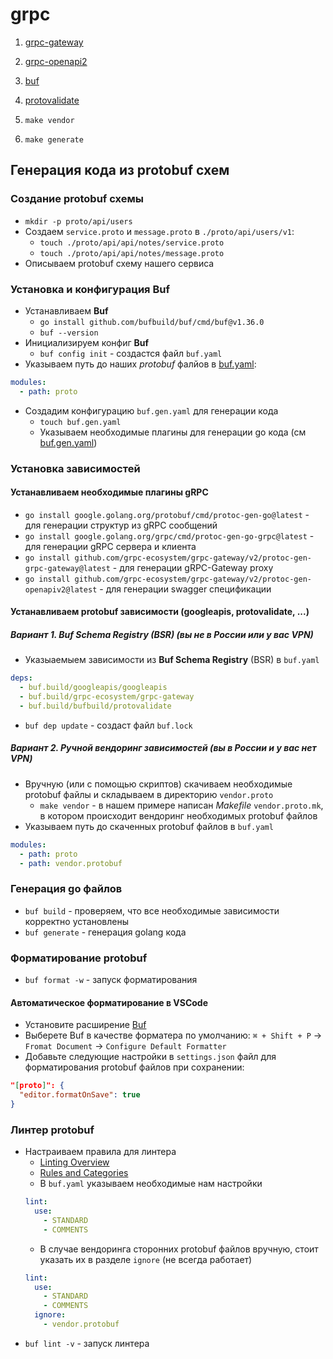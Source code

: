 # grpc

1. [grpc-gateway](https://github.com/grpc-ecosystem/grpc-gateway/tree/main)
1. [grpc-openapi2](https://github.com/grpc-ecosystem/grpc-gateway/blob/main/examples/internal/proto/examplepb/a_bit_of_everything.proto)
1. [buf](https://github.com/bufbuild/buf)
1. [protovalidate](https://github.com/bufbuild/protovalidate)

1. `make vendor`
1. `make generate`

## Генерация кода из protobuf схем 

### Создание protobuf схемы

* `mkdir -p proto/api/users`
* Создаем `service.proto` и `message.proto` в `./proto/api/users/v1`:
    + `touch ./proto/api/api/notes/service.proto`
    + `touch ./proto/api/api/notes/message.proto`
* Описываем protobuf схему нашего сервиса

### Установка и конфигурация Buf

* Устанавливаем **Buf**
    + `go install github.com/bufbuild/buf/cmd/buf@v1.36.0`
    + `buf --version`
* Инициализируем конфиг **Buf** 
    + `buf config init` - создастся файл `buf.yaml` 
* Указываем путь до наших _protobuf_ фалйов в [buf.yaml](./buf.yaml):
```yaml
modules:
  - path: proto
```
* Создадим конфигурацию `buf.gen.yaml` для генерации кода
    + `touch buf.gen.yaml`
    + Указываем необходимые плагины для генерации go кода (см [buf.gen.yaml](./buf.gen.yaml))

### Установка зависимостей
#### Устанавливаем необходимые плагины gRPC

* `go install google.golang.org/protobuf/cmd/protoc-gen-go@latest` - для генерации структур из gRPC сообщений
* `go install google.golang.org/grpc/cmd/protoc-gen-go-grpc@latest` - для генерации gRPC сервера и клиента
* `go install github.com/grpc-ecosystem/grpc-gateway/v2/protoc-gen-grpc-gateway@latest` - для генерации gRPC-Gateway proxy
* `go install github.com/grpc-ecosystem/grpc-gateway/v2/protoc-gen-openapiv2@latest` - для генерации swagger спецификации

#### Устанавливаем protobuf зависимости (googleapis, protovalidate, ...)

##### Вариант 1. Buf Schema Registry (BSR) (вы не в России или у вас VPN)

* Указыаемыем зависимости из **Buf Schema Registry** (BSR) в `buf.yaml`
```yaml
deps:
  - buf.build/googleapis/googleapis
  - buf.build/grpc-ecosystem/grpc-gateway
  - buf.build/bufbuild/protovalidate
```

* `buf dep update` - создаст файл `buf.lock`

##### Вариант 2. Ручной вендоринг зависимостей (вы в России и у вас нет VPN)

* Вручную (или с помощью скриптов) скачиваем необходимые protobuf файлы и складываем в директорию `vendor.proto`
    - `make vendor` - в нашем примере написан _Makefile_ `vendor.proto.mk`, в котором происходит вендоринг необходимых protobuf файлов
* Указываем путь до скаченных protobuf файлов в `buf.yaml`
```yaml
modules:
  - path: proto
  - path: vendor.protobuf
```

### Генерация go файлов

* `buf build` - проверяем, что все необходимые зависимости корректно установлены
* `buf generate` - генерация golang кода

### Форматирование protobuf

*  `buf format -w` - запуск форматирования

#### Автоматическое форматирование в VSCode

* Установите расширение [Buf](https://marketplace.visualstudio.com/items?itemName=bufbuild.vscode-buf)
* Выберете Buf в качестве форматера по умолчанию: `⌘ + Shift + P` -> `Fromat Document` -> `Configure Default Formatter`
* Добавьте следующие настройки в `settings.json` файл для форматирования protobuf файлов при сохранении:
```json
"[proto]": {
  "editor.formatOnSave": true
}
```

### Линтер protobuf

* Настраиваем правила для линтера
    - [Linting Overview](https://buf.build/docs/lint/overview)
    - [Rules and Categories](https://buf.build/docs/lint/rules)
    - В `buf.yaml` указываем необходимые нам настройки
    ```yaml
    lint:
      use:
        - STANDARD
        - COMMENTS
    ```
    - В случае вендоринга сторонних protobuf файлов вручную, стоит указать их в разделе `ignore` (не всегда работает)
    ```yaml
    lint:
      use:
        - STANDARD
        - COMMENTS
      ignore:
        - vendor.protobuf
    ```
* `buf lint -v` - запуск линтера
